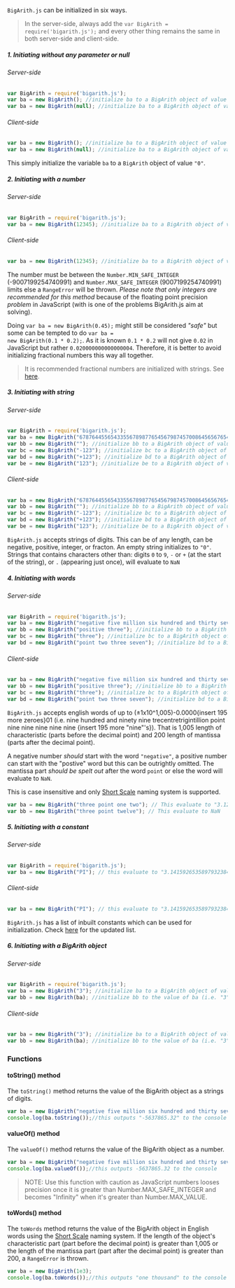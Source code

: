 `BigArith.js` can be initialized in six ways.

> In the server-side, always add the <code>var BigArith = require('bigarith.js');</code> and every other thing remains the same in both server-side and client-side.

##### 1. Initiating without any parameter or null
###### Server-side
```javascript
var BigArith = require('bigarith.js');
var ba = new BigArith(); //initialize ba to a BigArith object of value "0"
var ba = new BigArith(null); //initialize ba to a BigArith object of value "0"
```

###### Client-side
```javascript
var ba = new BigArith(); //initialize ba to a BigArith object of value "0"
var ba = new BigArith(null); //initialize ba to a BigArith object of value "0"
```
This simply initialize the variable <code>ba</code> to a <code>BigArith</code> object of value <code>"0"</code>.

##### 2. Initiating with a number
###### Server-side
```javascript
var BigArith = require('bigarith.js');
var ba = new BigArith(12345); //initialize ba to a BigArith object of value "12345"
```

###### Client-side
```javascript
var ba = new BigArith(12345); //initialize ba to a BigArith object of value "12345"
```
The number must be between the <code>Number.MIN_SAFE_INTEGER</code> (-9007199254740991) and <code>Number.MAX_SAFE_INTEGER</code> (9007199254740991) limits else a <code>RangeError</code> will be thrown. <em>Please note that only integers are recommended for this method</em> because of the floating point precision _problem_ in JavaScript (with is one of the problems BigArith.js aim at solving). 

Doing <code>var ba = new BigArith(0.45);</code> might still be considered _"safe"_ but some can be tempted to do <code>var ba = new BigArith(0.1 \* 0.2);</code>. As it is known <code>0.1 \* 0.2</code> will not give <code>0.02</code> in JavaScript but rather <code>0.020000000000000004</code>. Therefore, it is better to avoid initializing fractional numbers this way all together.

> It is recommended fractional numbers are initialized with strings.
> See [here](#init_string).

##### 3. <span id="init_string">Initiating with string</span>
###### Server-side
```javascript
var BigArith = require('bigarith.js');
var ba = new BigArith("67876445565433556789877654567987457008645656765434567889086654234542126677.8977566766788767"); //initialize ba to a BigArith object of value "67876445565433556789877654567987457008645656765434567889086654234542126677.8977566766788767"
var bb = new BigArith(""); //initialize bb to a BigArith object of value "0"
var bc = new BigArith("-123"); //initialize bc to a BigArith object of value "-123"
var bd = new BigArith("+123"); //initialize bd to a BigArith object of value "123"
var be = new BigArith("123"); //initialize be to a BigArith object of value "123"
```

###### Client-side
```javascript
var ba = new BigArith("67876445565433556789877654567987457008645656765434567889086654234542126677.8977566766788767"); //initialize ba to a BigArith object of value "67876445565433556789877654567987457008645656765434567889086654234542126677.8977566766788767"
var bb = new BigArith(""); //initialize bb to a BigArith object of value "0"
var bc = new BigArith("-123"); //initialize bc to a BigArith object of value "-123"
var bd = new BigArith("+123"); //initialize bd to a BigArith object of value "123"
var be = new BigArith("123"); //initialize be to a BigArith object of value "123"
```
<code>BigArith.js</code> accepts strings of digits. This can be of any length, can be negative, positive, integer, or fracton. An empty string initializes to <code>"0"</code>. 
Strings that contains characters other than: digits <code>0</code> to <code>9</code>, <code>-</code> or <code>+</code> (at the start of the string), or <code>.</code> (appearing just once), will evaluate to <code>NaN</code>

##### 4. Initiating with words
###### Server-side
```javascript
var BigArith = require('bigarith.js');
var ba = new BigArith("negative five million six hundred and thirty seven thousand eight hundred and sixty five point three two"); //initialize ba to a BigArith object of value "-5637865.32"
var bb = new BigArith("positive three"); //initialize bb to a BigArith object of value "3"
var bc = new BigArith("three"); //initialize bc to a BigArith object of value "3"
var bd = new BigArith("point two three seven"); //initialize bd to a BigArith object of value "0.237"
```

###### Client-side
```javascript
var ba = new BigArith("negative five million six hundred and thirty seven thousand eight hundred and sixty five point three two"); //initialize ba to a BigArith object of value "-5637865.32"
var bb = new BigArith("positive three"); //initialize bb to a BigArith object of value "3"
var bc = new BigArith("three"); //initialize bc to a BigArith object of value "3"
var bd = new BigArith("point two three seven"); //initialize bd to a BigArith object of value "0.237"
```
<code>BigArith.js</code> accepts english words of up to (&#177;1x10^1,005)-0.0000{insert 195 more zeroes}01 (i.e. nine hundred and ninety nine trecentretrigintillion point nine nine nine nine nine {insert 195 more "nine"'s}). That is 1,005 length of characteristic (parts before the decimal point) and 200 length of mantissa (parts after the decimal point). 

A negative number <em>should</em> start with the word <code>"negative"</code>, a positive number can start with the "postive" word but this can be outrightly omitted. The mantissa part <em>should be spelt out</em> after the word <code>point</code> or else the word will evaluate to <code>NaN</code>.

This is case insensitive and only [Short Scale](short_scales.html) naming system is supported.

```javascript
var ba = new BigArith("three point one two"); // This evaluate to "3.12"
var bb = new BigArith("three point twelve"); // This evaluate to NaN
```
##### 5. Initiating with a constant
###### Server-side
```javascript
var BigArith = require('bigarith.js');
var ba = new BigArith("PI"); // this evaluate to "3.14159265358979323846264338327950288419716939937510582097494459230781640628620899862803482534211706798214808651328230664709384460955058223172535940812848111745028410270193852110555964462294895493038196"
```

###### Client-side
```javascript
var ba = new BigArith("PI"); // this evaluate to "3.14159265358979323846264338327950288419716939937510582097494459230781640628620899862803482534211706798214808651328230664709384460955058223172535940812848111745028410270193852110555964462294895493038196"
```
<code>BigArith.js</code> has a list of inbuilt constants which can be used for initialization. Check [here](list_constant.html) for the updated list.

##### 6. Initiating with a BigArith object
###### Server-side
```javascript
var BigArith = require('bigarith.js');
var ba = new BigArith("3"); //initialize ba to a BigArith object of value "3"
var bb = new BigArith(ba); //initialize bb to the value of ba (i.e. "3")
```

###### Client-side
```javascript
var ba = new BigArith("3"); //initialize ba to a BigArith object of value "3"
var bb = new BigArith(ba); //initialize bb to the value of ba (i.e. "3")
```

### Functions
#### toString() method
The <code>toString()</code> method returns the value of the BigArith object as a strings of digits.

```javascript
var ba = new BigArith("negative five million six hundred and thirty seven thousand eight hundred and sixty five point three two");
console.log(ba.toString());//this outputs "-5637865.32" to the console
```

#### valueOf() method
The <code>valueOf()</code> method returns the value of the BigArith object as a number.

```javascript
var ba = new BigArith("negative five million six hundred and thirty seven thousand eight hundred and sixty five point three two");
console.log(ba.valueOf());//this outputs -5637865.32 to the console
```

> NOTE: Use this function with caution as JavaScript numbers looses precision once it is greater than Number.MAX_SAFE_INTEGER and becomes "Infinity" when it's greater than Number.MAX_VALUE.


#### toWords() method
The <code>toWords</code> method returns the value of the BigArith object in English words using the [Short Scale](short_scales.html) naming system. If the length of the object's characteristic part (part before the decimal point) is greater than 1,005 or the length of the mantissa part (part after the decimal point) is greater than 200, a <code>RangeError</code> is thrown.
```javascript
var ba = new BigArith(1e3);
console.log(ba.toWords());//this outputs "one thousand" to the console
```